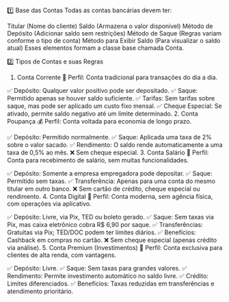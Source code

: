 ﻿1️⃣ Base das Contas
Todas as contas bancárias devem ter:

Titular (Nome do cliente)
Saldo (Armazena o valor disponível)
Método de Depósito (Adicionar saldo sem restrições)
Método de Saque (Regras variam conforme o tipo de conta)
Método para Exibir Saldo (Para visualizar o saldo atual)
Esses elementos formam a classe base chamada Conta.

2️⃣ Tipos de Contas e suas Regras
1. Conta Corrente 🏦
   Perfil: Conta tradicional para transações do dia a dia.

✅ Depósito: Qualquer valor positivo pode ser depositado.
✅ Saque: Permitido apenas se houver saldo suficiente.
✅ Tarifas: Sem tarifas sobre saque, mas pode ser aplicado um custo fixo mensal.
✅ Cheque Especial: Se ativado, permite saldo negativo até um limite determinado.
2. Conta Poupança 💰
   Perfil: Conta voltada para economia de longo prazo.

✅ Depósito: Permitido normalmente.
✅ Saque: Aplicada uma taxa de 2% sobre o valor sacado.
✅ Rendimento: O saldo rende automaticamente a uma taxa de 0,5% ao mês.
❌ Sem cheque especial.
3. Conta Salário 💼
   Perfil: Conta para recebimento de salário, sem muitas funcionalidades.

✅ Depósito: Somente a empresa empregadora pode depositar.
✅ Saque: Permitido sem taxas.
✅ Transferência: Apenas para uma conta do mesmo titular em outro banco.
❌ Sem cartão de crédito, cheque especial ou rendimento.
4. Conta Digital 📱
   Perfil: Conta moderna, sem agência física, com operações via aplicativo.

✅ Depósito: Livre, via Pix, TED ou boleto gerado.
✅ Saque: Sem taxas via Pix, mas caixa eletrônico cobra R$ 6,90 por saque.
✅ Transferências: Gratuitas via Pix; TED/DOC podem ter limites diários.
✅ Benefícios: Cashback em compras no cartão.
❌ Sem cheque especial (apenas crédito via análise).
5. Conta Premium (Investimentos) 💎
   Perfil: Conta exclusiva para clientes de alta renda, com vantagens.

✅ Depósito: Livre.
✅ Saque: Sem taxas para grandes valores.
✅ Rendimento: Permite investimento automático no saldo livre.
✅ Crédito: Limites diferenciados.
✅ Benefícios: Taxas reduzidas em transferências e atendimento prioritário.